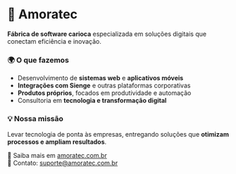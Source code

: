 # 🚀 Amoratec

**Fábrica de software carioca** especializada em soluções digitais que conectam eficiência e inovação.

### 🌍 O que fazemos
- Desenvolvimento de **sistemas web** e **aplicativos móveis**
- **Integrações com Sienge** e outras plataformas corporativas
- **Produtos próprios**, focados em produtividade e automação
- Consultoria em **tecnologia e transformação digital**

### 💡 Nossa missão
Levar tecnologia de ponta às empresas, entregando soluções que **otimizam processos e ampliam resultados**.

🔗 Saiba mais em [amoratec.com.br](https://www.amoratec.com.br)  
📧 Contato: suporte@amoratec.com.br
